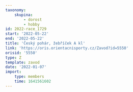 ```yaml
---
taxonomy:
    skupina:
        - dorost
        - hobby
id: 2022-race_1729
start: '2022-05-22'
end: '2022-05-22'
title: 'Český pohár, žebříček A kl'
link: 'https://oris.orientacnisporty.cz/Zavod?id=5550'
orisid: '5550'
type: Z
template: zavod
date: '2022-01-07'
import:
    type: members
    time: 1641561602
---
```



